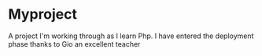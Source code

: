 # Myproject
A project I'm working through as I learn Php.
I have entered the deployment phase thanks to Gio an excellent teacher
